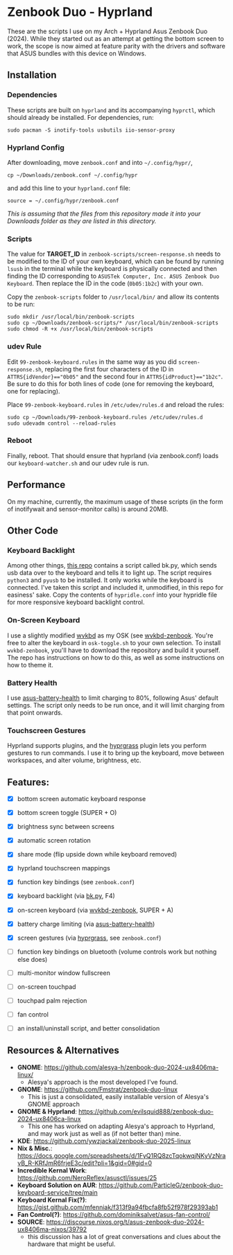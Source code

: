# Zenbook Duo - Hyprland
These are the scripts I use on my Arch + Hyprland Asus Zenbook Duo (2024). 
While they started out as an attempt at getting the bottom screen to work, the scope is now aimed at feature parity with the drivers and software that ASUS bundles with this device on Windows.


## Installation
### Dependencies
These scripts are built on `hyprland` and its accompanying `hyprctl`, which should already be installed. For dependencies, run:
```
sudo pacman -S inotify-tools usbutils iio-sensor-proxy
```


### Hyprland Config
After downloading, move `zenbook.conf` and into `~/.config/hypr/`, 
```
cp ~/Downloads/zenbook.conf ~/.config/hypr
```
and add this line to your `hyprland.conf` file: 
```
source = ~/.config/hypr/zenbook.conf
```
_This is assuming that the files from this repository made it into your Downloads folder as they are listed in this directory._

### Scripts
The value for **TARGET_ID** in `zenbook-scripts/screen-response.sh` needs to be modified to the ID of your own keyboard, 
which can be found by running `lsusb` in the terminal while the keyboard is physically connected and then finding the ID corresponding to `ASUSTek Computer, Inc. ASUS Zenbook Duo Keyboard`. 
Then replace the ID in the code (`0b05:1b2c`) with your own.


Copy the `zenbook-scripts` folder to `/usr/local/bin/` and allow its contents to be run:
```
sudo mkdir /usr/local/bin/zenbook-scripts
sudo cp ~/Downloads/zenbook-scripts/* /usr/local/bin/zenbook-scripts
sudo chmod -R +x /usr/local/bin/zenbook-scripts
```

### udev Rule
Edit `99-zenbook-keyboard.rules` in the same way as you did `screen-response.sh`, replacing the first four characters of the ID in `ATTRS{idVendor}=="0b05"` and the second four in `ATTRS{idProduct}=="1b2c"`.
Be sure to do this for both lines of code (one for removing the keyboard, one for replacing).


Place `99-zenbook-keyboard.rules` in `/etc/udev/rules.d` and reload the rules:
```
sudo cp ~/Downloads/99-zenbook-keyboard.rules /etc/udev/rules.d
sudo udevadm control --reload-rules
```

### Reboot
Finally, reboot. That should ensure that hyprland (via zenbook.conf) loads our `keyboard-watcher.sh` and our udev rule is run.


## Performance
On my machine, currently, the maximum usage of these scripts (in the form of inotifywait and sensor-monitor calls) is around 20MB. 


## Other Code
### Keyboard Backlight
Among other things, [this repo](https://github.com/alesya-h/zenbook-duo-2024-ux8406ma-linux/) contains a script called bk.py, which sends usb data over to the keyboard and tells it to light up. 
The script requires `python3` and `pyusb` to be installed. It only works while the keyboard is connected.
I've taken this script and included it, unmodified, in this repo for easiness' sake.
Copy the contents of `hypridle.conf` into your hypridle file for more responsive keyboard backlight control.


### On-Screen Keyboard
I use a slightly modified [wvkbd](https://github.com/jjsullivan5196/wvkbd) as my OSK (see [wvkbd-zenbook](https://github.com/steel-wing/wvkbd-zenbook). You're free to alter the keyboard in `osk-toggle.sh` to your own selection. 
To install `wvkbd-zenbook`, you'll have to download the repository and build it yourself. 
The repo has instructions on how to do this, as well as some instructions on how to theme it.


### Battery Health
I use [asus-battery-health](https://github.com/sakibulalikhan/asus-battery-health) to limit charging to 80%, following Asus' default settings. 
The script only needs to be run once, and it will limit charging from that point onwards.


### Touchscreen Gestures
Hyprland supports plugins, and the [hyprgrass](https://github.com/horriblename/hyprgrass) plugin lets you perform gestures to run commands. 
I use it to bring up the keyboard, move between workspaces, and alter volume, brightness, etc.


## Features:
- [X] bottom screen automatic keyboard response
- [X] bottom screen toggle (SUPER + O)
- [X] brightness sync between screens
- [X] automatic screen rotation
- [x] share mode (flip upside down while keyboard removed)
- [X] hyprland touchscreen mappings
- [X] function key bindings (see `zenbook.conf`)
- [X] keyboard backlight (via [bk.py](https://github.com/alesya-h/zenbook-duo-2024-ux8406ma-linux/), F4)
- [X] on-screen keyboard (via [wvkbd-zenbook](https://github.com/steel-wing/wvkbd-zenbook), SUPER + A)
- [X] battery charge limiting (via [asus-battery-health](https://github.com/sakibulalikhan/asus-battery-health))
- [X] screen gestures (via [hyprgrass](https://github.com/horriblename/hyprgrass), see `zenbook.conf`)
- [ ] function key bindings on bluetooth (volume controls work but nothing else does)
- [ ] multi-monitor window fullscreen
- [ ] on-screen touchpad
- [ ] touchpad palm rejection
- [ ] fan control
- [ ] an install/uninstall script, and better consolidation


## Resources & Alternatives
- **GNOME**: https://github.com/alesya-h/zenbook-duo-2024-ux8406ma-linux/
    - Alesya's approach is the most developed I've found.
- **GNOME**: https://github.com/Fmstrat/zenbook-duo-linux
    - This is just a consolidated, easily installable version of Alesya's GNOME approach
- **GNOME & Hyprland**: https://github.com/evilsquid888/zenbook-duo-2024-ux8406ca-linux
    - This one has worked on adapting Alesya's approach to Hyprland, and may work just as well as (if not better than) mine.
- **KDE**: https://github.com/ywzjackal/zenbook-duo-2025-linux
- **Nix & Misc.**: https://docs.google.com/spreadsheets/d/1FyQ1RQ8zcTqokwqjNKyVzNravB_R-KRfJmR6frjeE3c/edit?pli=1&gid=0#gid=0
- **Incredible Kernal Work**: https://github.com/NeroReflex/asusctl/issues/25
- **Keyboard Solution on AUR**: https://github.com/ParticleG/zenbook-duo-keyboard-service/tree/main
- **Keyboard Kernal Fix(?)**: https://gist.github.com/mfenniak/f313f9a94fbcfa8fb52f978f29393ab1
- **Fan Control(?)**: https://github.com/dominiksalvet/asus-fan-control/
- **SOURCE**: https://discourse.nixos.org/t/asus-zenbook-duo-2024-ux8406ma-nixos/39792
    - this discussion has a lot of great conversations and clues about the hardware that might be useful.
  
